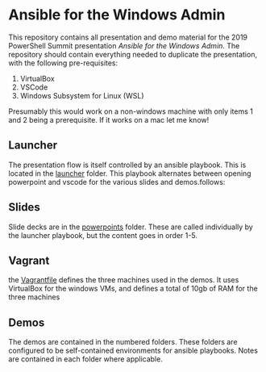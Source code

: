 # Ansible for the Windows Admin

This repository contains all presentation and demo material for the 2019 PowerShell Summit presentation *Ansible for the Windows Admin*.  The repository should contain everything needed to duplicate the presentation, with the following pre-requisites:

1. VirtualBox
2. VSCode
3. Windows Subsystem for Linux (WSL)

Presumably this would work on a non-windows machine with only items 1 and 2 being a prerequisite.  If it works on a mac let me know!

## Launcher

The presentation flow is itself controlled by an ansible playbook.  This is located in the [launcher](./launcher) folder.  This playbook alternates between opening powerpoint and vscode for the various slides and demos.follows:

## Slides

Slide decks are in the [powerpoints](./powerpoints) folder.  These are called individually by the launcher playbook, but the content goes in order 1-5.

## Vagrant

the [Vagrantfile](./VagrantFile) defines the three machines used in the demos.  It uses VirtualBox for the windows VMs, and defines a total of 10gb of RAM for the three machines

## Demos

The demos are contained in the numbered folders.  These folders are configured to be self-contained environments for ansible playbooks.  Notes are contained in each folder where applicable.

